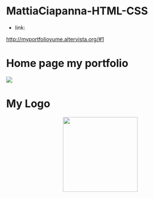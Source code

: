 # MattiaCiapanna-HTML-CSS

- link:

http://myportfolioyume.altervista.org/#1

<h1> Home page my portfolio </h1>

<img src="https://lh3.googleusercontent.com/RgNdYqMzZicXd7WH-2brz-bJDemIdy--3Da4qvpH-83isOo1tgvf6qhg6dcSzwIIIMaYziRJAsyCf96AHAneOrHt_5uOweeHFHnWzmQL">

<h1> My Logo </h1>

<p align="center">
<img src="https://avatars.githubusercontent.com/u/96571711?s=96&v=4" width="200px;" >
</p>
